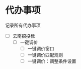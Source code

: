 # 代办事项

记录所有代办事项

- [ ] 云南招投标
  - [ ] 一键调价
    - [ ] 一键调价窗口
    - [ ] 一键调价匹配规则
    - [ ] 一键调价：调整条件设置

